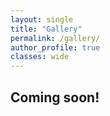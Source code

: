 ```yaml
---
layout: single
title: "Gallery"
permalink: /gallery/
author_profile: true
classes: wide
---
```


## Coming soon!
